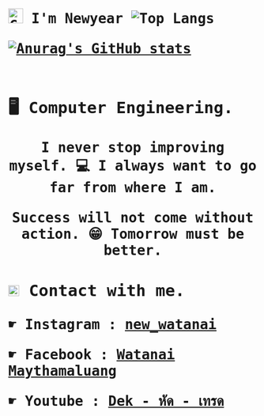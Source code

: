 <h1 align='left'><samp><strong> <img src="https://emojipedia-us.s3.amazonaws.com:443/source/skype/289/clapping-hands_1f44f.png" srcset="https://emojipedia-us.s3.amazonaws.com:443/source/skype/289/clapping-hands_1f44f.png 2x" alt="Clapping Hands on Skype Emoticons 1.2" width="30" height="30"> I'm Newyear  <img style="-webkit-user-select: none;margin: auto;cursor: zoom-out;background-color: hsl(0, 0%, 90%);transition: background-color 300ms;> </strong></samp></h3>


[![Top Langs](https://github-readme-stats.vercel.app/api/top-langs/?username=Watanai1245&layout=compact&theme=github_dark&card_width=446)](https://github.com/Watanai1245/github-readme-stats)

[![Anurag's GitHub stats](https://github-readme-stats.vercel.app/api?username=Watanai1245&show_icons=true&theme=github_dark&hide_border=true&count_private=true&include_all_commits=true&line_height=30)](https://github.com/Watanai1245/github-readme-stats)
<h1>
<h3 align="left"> 🖥️ Computer Engineering.  </h3>
<p align='center'> <samp> I never stop improving myself. 💻 I always want to go far from where I am.</samp></p>
<p align='center'> <samp> Success will not come without action. 😁 Tomorrow must be better.</samp></p>
<h3 align="left"> <img src="https://emojipedia-us.s3.amazonaws.com:443/source/skype/289/red-envelope_1f9e7.png" srcset="https://emojipedia-us.s3.amazonaws.com:443/source/skype/289/red-envelope_1f9e7.png 2x" alt="Red Envelope on Skype Emoticons 1.2" width="22" height="22"> Contact with me.</h3>
<p>
☛ Instagram : <a href="https://www.instagram.com/new_watanai/">new_watanai</a><p>
☛ Facebook : <a href="https://www.facebook.com/profile.php?id=100006608101711">Watanai Maythamaluang</a><p>
☛ Youtube : <a href="https://www.youtube.com/channel/UCXsWm94aqATmcxojxmbK3rw">Dek - หัด - เทรด</a></p>
